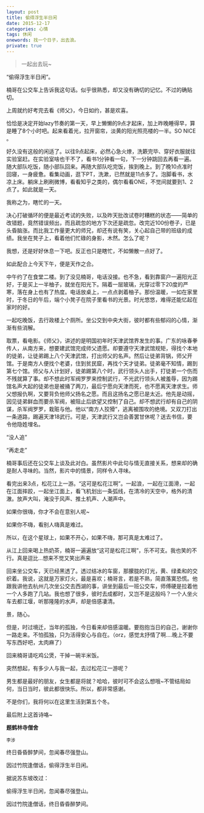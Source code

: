 ```yaml
---
layout: post
title: 偷得浮生半日闲
date: 2015-12-17
categories: 心情 
tags: 休闲
onewords: 找一个日子，出去浪。
private: true
---
```

> 一起出去玩~

“偷得浮生半日闲”。

楠哥在公交车上告诉我这句话。似乎很熟悉，却又没有确切的记忆。不过的确贴切。

上周就约好考完去看《师父》，今日如约，甚是欢喜。

恰恰是决定开始lazy节奏的第一天，早上懒懒的9点才起床，加上昨晚睡得早，算是睡了8个小时吧。起来看着光，拉开窗帘，淡黄的阳光照亮楼的一半。SO NICE 。 

好久没有这般的闲适了。以往9点起床，必然心急火燎，洗簌完毕、穿好衣服就往实验室赶。在实验室啥也干不了，看书1分钟看一句，下一分钟跳回去再看一遍。随大部队吃饭，随小部队回来。再随大部队吃完饭，挨到晚上。到了晚10点准时回寝，一身疲惫。看集动画，逛下PT，洗漱，已然就是11点多了。泡脚看书，水凉上床。躺床上刷刷微博，看看知乎之类的，偶尔看看ONE，不觉间就要到1、2点了。如此就是一天。

我称之为，瞎忙的一天。

决心打破循环的便是最近考试的失败，以及昨天批改试卷时糟糕的状态——简单的改错题，竟然错误频出，而且疏忽的地方下次还是疏忽。改完近100份卷子，已是头昏脑涨。而比我工作量更大的师兄，却还有说有笑，关心起自己带的班级的成绩。我坐在凳子上，看着他们忙碌的身影，木然。怎么了呢？

我想，还是好好休息一下吧。反正也只是瞎忙，不如懒散一点好了。

如此配合上今天下午，便是天作之合。

中午约了在食堂二楼。到了没见楠哥，电话没接。也不急，看到靠窗户一遍阳光正好，于是买上一半柚子，就坐在阳光下。隔着一层玻璃，光穿过零下20度的严寒，落在身上也有了热度。电话放桌上，一点点剥着柚子。那份温暖，一如在家里时，于冬日的午后，端个小凳子在院子里看书的光景。时光悠悠，难得还能忆起在家时的好。

一起吃晚饭，去行政楼上个厕所。坐公交到中央大街，彼时都有些郁闷的心情，渐渐有些消解。

取票，看电影。《师父》，讲述的是明国初年时天津武馆界发生的事。广东的咏春拳传人，从南方来，想要建武馆完成师父遗愿。却要遵守天津武馆规矩，得找个本地的徒弟，让徒弟踢上八个天津武馆，打出师父的名声。然后让徒弟背锅，师父开馆。于是南方人便找个老婆，住到贫民窟，再找个天才徒弟。徒弟毫不知情，踢到第七个馆。师父与人计划好，徒弟踢第八个时，武行领头人出手，打徒弟一个伤而不残就算了事。却不想此时军阀罗罗来控制武行，不光武行领头人被羞辱，因为踢馆名声大起的徒弟也是被捅了两刀，最后宁愿向天津而死，也不愿离天津求生。师父想报仇啊，又要背负他师父扬名之愿。而且这扬名之愿已是太近。他先是动摇，因见徒弟鲜血而要杀军阀，被阻止后欲望又控制了自己。却不想武行却有自己的阴谋，杀军阀罗罗，栽赃与他。他以“南方人狡猾”，逃离被围攻的绝境。又双刀打出一条道路，踢遍天津18武行。可是，天津武行又岂会善罢甘休呢？送去书信，要令他隐姓埋名。

“没人追”

“再走走”

楠哥事后还在公交车上谈及此对白。虽然影片中此句与情无直接关系，想来却的确是耐人寻味的。当然，影片中的情景，同样令人寻味。

看完出来3点，松花江上一游。“这可是松花江啊”。一起浪，一起在江面滑，一起在江面摔跤，一起坐江面上，看飞机划出一条弧线，在清冷的天空中，格外的清澈。放声大叫，淹没于风声、推土机声、人潮声中。

如果你很嗨，你才不会在意别人呢~

如果你不嗨，看别人嗨真是难过。

所以，在这个星球上，如果不开心，如果不嗨，那可真是太难过了。

从江上回来喝上热奶茶，楠哥一遍遍放“这可是松花江啊”，乐不可支。我也笑的不行。真是逗比...想来不觉又笑出声来

回来坐公交车，天已经黑透了。透过结冰的车窗，那朦胧的灯光，黄、绿柔和的交织着。我说，这就是万家灯火，最是喜欢；楠哥言，若是不熟，简直落寞恐慌。他跟我讲他去杭州几次坐公交去西湖的事，讲坐到最后一班公交车，师傅硬是拉着他一个人多跑了几站。我也想了很多，彼时去成都时，又岂不是这般吗？一个人坐火车去都江堰，听那隆隆的水声，却是倍感凄清。

景，随心。

但是，时过境迁，当年的孤独，今日看来却倍感温暖。要抱抱当日的自己，谢谢你一路走来。不怕孤独，只为活得安心与自在。（orz，感觉太抒情了啊....晚上不要写东西好吧，太肉麻了）

回来楠哥请吃鸡公煲，干掉一碗半米饭。

突然想起，有多少人与我一起，去过松花江一游呢？

男生都是最好的朋友，女生都是将就？哈哈，彼时可不会这么想哦~不管结局如何，当日当时，彼此都很快乐。所以，都非常感谢。

不是你们，我将何以在这里生活到第五个冬。

最后附上这首诗咯~

**题鹤林寺僧舍**

<small>李涉</small>

终日昏昏醉梦间，忽闻春尽强登山。

因过竹院逢僧话，偷得浮生半日闲。


据说苏东坡改过：


偷得浮生半日闲，忽闻春尽强登山。 

因过竹院逢僧话，终日昏昏醉梦间。


